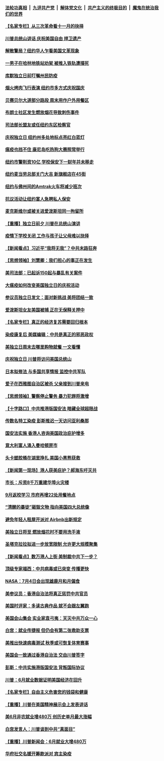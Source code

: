 

####  [法轮功真相](../../../../basic/blob/master/README.md?t=07042131) &nbsp;|&nbsp; [九评共产党](../../../../9ping.md/blob/master/README.md?t=07042131) &nbsp;|&nbsp; [解体党文化](../../../../jtdwh.md/blob/master/README.md?t=07042131)  &nbsp;|&nbsp; [共产主义的终极目的](../../../../gczydzjmd.md/blob/master/README.md?t=07042131) &nbsp;|&nbsp; [魔鬼在统治我们的世界](../../../../mgztzwmdsj.md/blob/master/README.md?t=07042131) 

#### [【名家专栏】从三次革命看十一月的抉择](../pages/nsc412/n12231190.md?t=07042131) 

#### [川普总统山讲话 庆祝美国自由 捍卫遗产](../pages/nsc412/n12232405.md?t=07042131) 

#### [解散警局？纽约华人乍看美国文革现象](../pages/nsc412/n12231910.md?t=07042131) 

#### [一男子在哈林地铁站劝架 被推入铁轨遭撞死](../pages/nsc412/n12231917.md?t=07042131) 

#### [库默独立日前叮嘱州民防疫](../pages/nsc412/n12231919.md?t=07042131) 

#### [烟火烤肉飞行表演 纽约市多方式庆祝国庆](../pages/nsc412/n12231922.md?t=07042131) 

#### [贝赛贝尔大道部分路段  周末用作户外用餐区](../pages/nsc412/n12231925.md?t=07042131) 

#### [布朗士社区发生燃放烟花导致刺伤事件](../pages/nsc412/n12231928.md?t=07042131) 

#### [司法部长盟友或任纽约东区检察官](../pages/nsc412/n12231930.md?t=07042131) 

#### [庆祝独立日   纽约州多处地标点亮红白蓝灯](../pages/nsc412/n12231933.md?t=07042131) 

#### [瘟疫也挡不住 康尼岛吃热狗大赛照常举行](../pages/nsc412/n12231938.md?t=07042131) 

#### [纽约市警削资10亿  学校保安下一财年并未移走](../pages/nsc412/n12231941.md?t=07042131) 

#### [纽约麦当劳总部关门大吉 新旗舰店在45街](../pages/nsc412/n12231945.md?t=07042131) 

#### [纽约与佛州间的Amtrak火车将减少班次](../pages/nsc412/n12231950.md?t=07042131) 

#### [抗议活动让纽约富人急聘私人保安](../pages/nsc412/n12231943.md?t=07042131) 

#### [麦克斯维尔或被关进爱泼斯坦同一拘留所](../pages/nsc412/n12231879.md?t=07042131) 

#### [【重播】独立日前夕 川普在总统山演讲](../pages/nsc412/n12230343.md?t=07042131) 

#### [疫情下学校关闭 工作与孩子让父母难以抉择](../pages/nsc412/n12231444.md?t=07042131) 

#### [【新闻看点】习近平“我将无我”？中共末路狂奔](../pages/nsc412/n12231315.md?t=07042131) 

#### [【思想领袖】刘慧卿：我们担心的事正在发生](../pages/nsc412/n12168811.md?t=07042131) 

#### [美司法部：已起诉150起与暴乱有关案件](../pages/nsc412/n12231497.md?t=07042131) 

#### [大瘟疫如何改变美国独立日的庆祝活动](../pages/nsc412/n12231363.md?t=07042131) 

#### [参议员独立日发文：面对新挑战 美将团结一致](../pages/nsc412/n12231261.md?t=07042131) 

#### [爱泼斯坦女友美国被捕 正在无保释关押中](../pages/nsc412/n12231157.md?t=07042131) 

#### [【名家专栏】真正的经济复苏需要回归根本](../pages/nsc412/n12230496.md?t=07042131) 

#### [染疫康复后 美媒编辑：中共是真正的邪恶政权](../pages/nsc412/n12231080.md?t=07042131) 

#### [美独立日周末去哪里购物就餐 一文看懂](../pages/nsc412/n12230982.md?t=07042131) 

#### [庆祝独立日 川普将访问美国总统山](../pages/nsc412/n12231027.md?t=07042131) 

#### [日本拟修法 与多国共享情报 监控中共军队](../pages/nsc412/n12230926.md?t=07042131) 

#### [爱子在西雅图自治区被杀 父亲接到川普来电](../pages/nsc412/n12230784.md?t=07042131) 

#### [【思想领袖】警察停止警务 暴力犯罪将激增](../pages/nsc412/n12230459.md?t=07042131) 

#### [【十字路口】中共推港版国安法 暗藏全球超限战](../pages/nsc412/n12229018.md?t=07042131) 

#### [传数名特工染疫 彭斯推迟一天访问亚利桑那](../pages/nsc412/n12230340.md?t=07042131) 

#### [国安法实施  香港人咨询美国政治庇护增多](../pages/nsc412/n12229212.md?t=07042131) 

#### [意大利富人涌入曼哈顿房市](../pages/nsc412/n12229195.md?t=07042131) 

#### [头卡塑胶桶在湖里挣扎 美国小黑熊获救](../pages/nsc412/n12229306.md?t=07042131) 

#### [【新闻第一现场】港人获美庇护？郝海东吁灭共](../pages/nsc412/n12229482.md?t=07042131) 

#### [市长：斥资8千万重建华埠火灾楼](../pages/nsc412/n12229192.md?t=07042131) 

#### [9月返校学习 市府再增22处用餐地点](../pages/nsc412/n12229231.md?t=07042131) 

#### [“清醒的暴徒”砸毁文物 指向美国四大总统像](../pages/nsc412/n12229219.md?t=07042131) 

#### [避免年轻人租屋开派对  Airbnb出新规定](../pages/nsc412/n12229401.md?t=07042131) 

#### [美独立日将至 燃放烟花时不要用洗手液](../pages/nsc412/n12228400.md?t=07042131) 

#### [圣塔克拉拉拟进一步放宽限制  允许更大规模聚集](../pages/nsc412/n12229274.md?t=07042131) 

#### [【新闻看点】数万港人上街 美制裁中共下一步？](../pages/nsc412/n12227994.md?t=07042131) 

#### [顶级专家福西：中共病毒或已突变 传播更快](../pages/nsc412/n12228898.md?t=07042131) 

#### [NASA：7月4日会出现雄鹿月和月偏食](../pages/nsc412/n12228899.md?t=07042131) 

#### [美参议员：香港自治法将真正惩罚中共官员](../pages/nsc412/n12228696.md?t=07042131) 

#### [美国时评家：多读古典作品 就不会跟左翼跑](../pages/nsc412/n12228838.md?t=07042131) 

#### [美国会山集会 实业家袁弓夷：天灭中共万众一心](../pages/nsc412/n12228149.md?t=07042131) 

#### [白宫：就业传捷报 但仍会有第二张救助支票](../pages/nsc412/n12228451.md?t=07042131) 

#### [美推出快速病毒测试 秋季或可恢复体育赛事](../pages/nsc412/n12228297.md?t=07042131) 

#### [美国会一致通过香港自治法 交由川普签字](../pages/nsc412/n12228230.md?t=07042131) 

#### [彭斯：中共实施港版国安法 背叛国际协议](../pages/nsc412/n12228135.md?t=07042131) 

#### [川普：6月就业数据证明美国经济在回升](../pages/nsc412/n12228059.md?t=07042131) 

#### [【名家专栏】自由主义危害您的钱袋和健康](../pages/nsc412/n12227823.md?t=07042131) 

#### [【重播】川普在美国精神展示会上发表讲话](../pages/nsc412/n12227943.md?t=07042131) 

#### [美6月非农就业增480万 创历史单月最大涨幅](../pages/nsc412/n12227911.md?t=07042131) 

#### [白宫发言人：川普谈到中共“真面目”](../pages/nsc412/n12227638.md?t=07042131) 

#### [【重播】川普新闻会：6月就业大增480万](../pages/nsc412/n12227778.md?t=07042131) 

#### [华府社交名媛开筹款派对 宾主染疫](../pages/nsc412/n12227449.md?t=07042131) 


